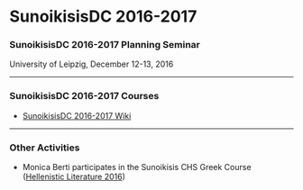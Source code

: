 # SunoikisisDC 2016-2017

### SunoikisisDC 2016-2017 Planning Seminar
University of Leipzig, December 12-13, 2016

***
### SunoikisisDC 2016-2017 Courses
* [SunoikisisDC 2016-2017 Wiki](https://github.com/SunoikisisDC/SunoikisisDC-2016-2017/wiki)

***
### Other Activities
* Monica Berti participates in the Sunoikisis CHS Greek Course ([Hellenistic Literature 2016](http://sunoikisis-greek.chs.harvard.edu/participating-faculty-2016/))
